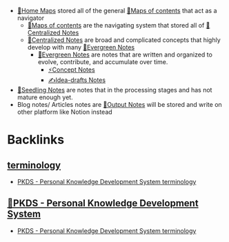 - [🏡Home Maps](<🏡Home Maps.md>) stored all of the general [🧭Maps of contents](<🧭Maps of contents.md>) that act as a navigator 
    - [🧭Maps of contents](<🧭Maps of contents.md>) are the navigating system that stored all of [🎯Centralized Notes](<🎯Centralized Notes.md>)
    - [🎯Centralized Notes](<🎯Centralized Notes.md>) are broad and complicated concepts that highly develop with many [🌲Evergreen Notes](<🌲Evergreen Notes.md>)
        - [🌲Evergreen Notes](<🌲Evergreen Notes.md>) are notes that are written and organized to evolve, contribute, and accumulate over time.
            - [⚡Concept Notes](<⚡Concept Notes.md>)
            - [✍Idea-drafts Notes](<✍Idea-drafts Notes.md>)
- [🌱Seedling Notes](<🌱Seedling Notes.md>) are notes that in the processing stages and has not mature enough yet.
- Blog notes/ Articles notes are [📝Output Notes](<📝Output Notes.md>) will be stored and write on other platform like Notion instead

# Backlinks
## [terminology](<terminology.md>)
- [PKDS - Personal Knowledge Development System terminology](<PKDS - Personal Knowledge Development System terminology.md>)

## [🌱PKDS - Personal Knowledge Development System ](<🌱PKDS - Personal Knowledge Development System .md>)
- [PKDS - Personal Knowledge Development System terminology](<PKDS - Personal Knowledge Development System terminology.md>)

